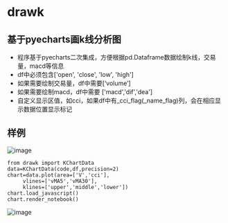 # drawk
## 基于pyecharts画k线分析图
   * 程序基于pyecharts二次集成，方便根据pd.Dataframe数据绘制k线，交易量，macd等信息
   * df中必须包含['open', 'close', 'low', 'high']
   * 如果需要绘制交易量，df中需要[‘volume’]
   * 如果需要绘制macd，df中需要 ['macd','dif','dea']
   * 自定义显示区值，如cci，如果df中有_cci_flag(_name_flag)列，会在相应显示数据位置显示标记
## 样例
![image](https://github.com/luckfu/drawk/raw/master/df.png)

```
from drawk import KChartData
data=KChartData(code,df,precision=2)
chart=data.plot(area=['V','cci'], 
     vlines=['vMA5','vMA30'],
     klines=['upper','middle','lower'])
chart.load_javascript()
chart.render_notebook()
```
![image](https://github.com/luckfu/drawk/raw/master/drawk.gif)

